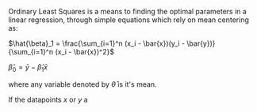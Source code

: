 Ordinary Least Squares is a means to finding the optimal parameters in a linear regression, through simple equations which rely on mean centering as:

$\hat{\beta}_1 = \frac{\sum_{i=1}^n (x_i - \bar{x})(y_i - \bar{y})}{\sum_{i=1}^n (x_i - \bar{x})^2}$

$\hat{\beta}_0 = \bar{y} - \hat{\beta}_1\bar{x}$

where any variable denoted by $\bar \theta$ is it's mean.

If the datapoints $x$ or $y$ a
